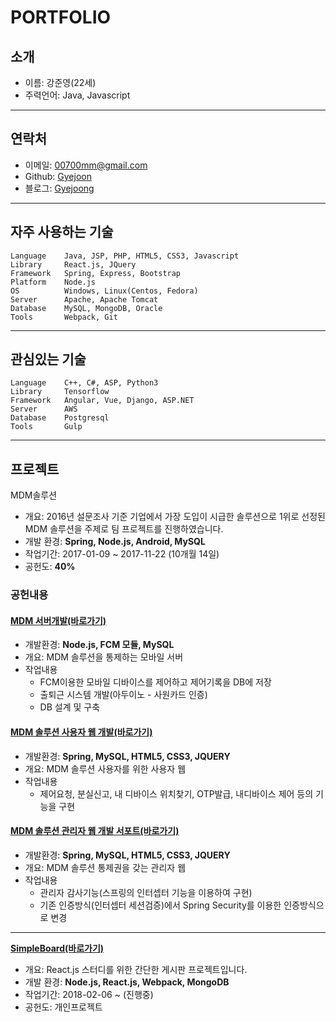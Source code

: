 # PORTFOLIO


## 소개

- 이름: 강준영(22세)
- 주력언어: Java, Javascript

- - -

## 연락처

- 이메일: [00700mm@gmail.com](mailto:00700mm@gmail.com)
- Github: [Gyejoon](https://github.com/Gyejoon)
- 블로그: [Gyejoong](http://gyejoong.ze.am)

- - -

## 자주 사용하는 기술
```
Language    Java, JSP, PHP, HTML5, CSS3, Javascript
Library     React.js, JQuery
Framework   Spring, Express, Bootstrap
Platform    Node.js
OS          Windows, Linux(Centos, Fedora)
Server      Apache, Apache Tomcat
Database    MySQL, MongoDB, Oracle
Tools       Webpack, Git
```
- - -

## 관심있는 기술
```
Language    C++, C#, ASP, Python3
Library     Tensorflow
Framework   Angular, Vue, Django, ASP.NET
Server      AWS
Database    Postgresql
Tools       Gulp
```
- - -

## 프로젝트

MDM솔루션

- 개요: 2016년 설문조사 기준 기업에서 가장 도입이 시급한 솔루션으로 1위로 선정된 
    MDM 솔루션을 주제로 팀 프로젝트를 진행하였습니다.
- 개발 환경: **Spring, Node.js, Android, MySQL**
- 작업기간: 2017-01-09 ~ 2017-11-22 (10개월 14일)
- 공헌도: **40%**


### 공헌내용

 #### [MDM 서버개발(바로가기)](https://github.com/Gyejoon/MDMProject)
 
 - 개발환경: **Node.js, FCM 모듈, MySQL**
 - 개요: MDM 솔루션을 통제하는 모바일 서버
 - 작업내용
   - FCM이용한 모바일 디바이스를 제어하고 제어기록을 DB에 저장
   - 출퇴근 시스템 개발(아두이노 - 사원카드 인증)
   - DB 설계 및 구축
   
 
 #### [MDM 솔루션 사용자 웹 개발(바로가기)](https://github.com/Gyejoon/TerrierUserWeb)
 
 - 개발환경: **Spring, MySQL, HTML5, CSS3, JQUERY**
 - 개요: MDM 솔루션 사용자를 위한 사용자 웹
 - 작업내용
   - 제어요청, 분실신고, 내 디바이스 위치찾기, OTP발급, 내디바이스 제어 등의 기능을 구현
   
 
 #### [MDM 솔루션 관리자 웹 개발 서포트(바로가기)](https://github.com/Gyejoon/Project)
 
 - 개발환경: **Spring, MySQL, HTML5, CSS3, JQUERY**
 - 개요: MDM 솔루션 통제권을 갖는 관리자 웹
 - 작업내용
   - 관리자 감사기능(스프링의 인터셉터 기능을 이용하여 구현)
   - 기존 인증방식(인터셉터 세션검증)에서 Spring Security를 이용한 인증방식으로 변경

- - -

**[SimpleBoard(바로가기)](https://github.com/Gyejoon/simpleBoardProjecet)**

- 개요: React.js 스터디를 위한 간단한 게시판 프로젝트입니다.
- 개발 환경: **Node.js, React.js, Webpack, MongoDB**
- 작업기간: 2018-02-06 ~ (진행중)
- 공헌도: 개인프로젝트


